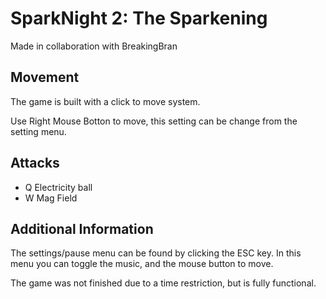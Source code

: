 # SparkNight 2: The Sparkening

Made in collaboration with BreakingBran

## Movement

The game is built with a click to move system.

Use Right Mouse Botton to move, this setting can be change from the setting menu. 

## Attacks 

- Q Electricity ball
- W Mag Field 

## Additional Information 

The settings/pause menu can be found by clicking the ESC key. In this menu you can toggle the music, and the mouse button to move.

The game was not finished due to a time restriction, but is fully functional.
